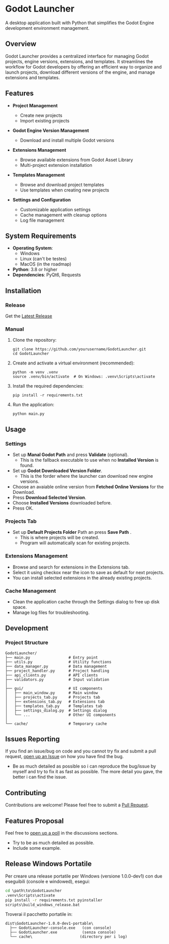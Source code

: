 # Godot Launcher

A desktop application built with Python that simplifies the Godot Engine development environment management.

## Overview

Godot Launcher provides a centralized interface for managing Godot projects, engine versions, extensions, and templates. It streamlines the workflow for Godot developers by offering an efficient way to organize and launch projects, download different versions of the engine, and manage extensions and templates.

## Features

- **Project Management**
  - Create new projects
  - Import existing projects

- **Godot Engine Version Management**
  - Download and install multiple Godot versions

- **Extensions Management**
  - Browse available extensions from Godot Asset Library
  - Multi-project extension installation

- **Templates Management**
  - Browse and download project templates
  - Use templates when creating new projects

- **Settings and Configuration**
  - Customizable application settings
  - Cache management with cleanup options
  - Log file management

## System Requirements

- **Operating System**: 
  - Windows 
  - Linux (can't be testes)
  - MacOS (in the roadmap)
- **Python**: 3.8 or higher
- **Dependencies**: PyQt6, Requests

## Installation

### Release

Get the [Latest Release](https://github.com/sebastianoboem/godot-launcher/releases/latest)

### Manual

1. Clone the repository:
   ```
   git clone https://github.com/yourusername/GodotLauncher.git
   cd GodotLauncher
   ```

2. Create and activate a virtual environment (recommended):
   ```
   python -m venv .venv
   source .venv/bin/activate  # On Windows: .venv\Scripts\activate
   ```

3. Install the required dependencies:
   ```
   pip install -r requirements.txt
   ```

4. Run the application:
   ```
   python main.py
   ```

## Usage

### Settings
- Set up **Manal Godot Path** and press **Validate** (optional).
  - This is the fallback executable to use when no **Installed Version** is found.
- Set up **Godot Downloaded Version Folder**.
  - This is the forder where the launcher can download new engine versions.
- Choose an avaiable online version from **Fetched Online Versions** for the Download.
- Press **Download Selected Version**.
- Choose **Installed Versions** downloaded before.
- Press OK.

### Projects Tab
  - Set up **Default Projects Folder** Path an press **Save Path** .
    - This is where projects will be created.
    - Program will automatically scan for existing projects.

### Extensions Management
- Browse and search for extensions in the Extensions tab.
- Select it using checkox near the icon to save as default for next projects.
- You can install selected extensions in the already existing projects.

### Cache Management
- Clean the application cache through the Settings dialog to free up disk space.
- Manage log files for troubleshooting.

## Development

### Project Structure
```
GodotLauncher/
├── main.py                 # Entry point
├── utils.py                # Utility functions
├── data_manager.py         # Data management
├── project_handler.py      # Project handling
├── api_clients.py          # API clients
├── validators.py           # Input validation
│
├── gui/                    # UI components
│   ├── main_window.py      # Main window
│   ├── projects_tab.py     # Projects tab
│   ├── extensions_tab.py   # Extensions tab
│   ├── templates_tab.py    # Templates tab
│   ├── settings_dialog.py  # Settings dialog
│   └── ...                 # Other UI components
│
└── cache/                  # Temporary cache
```

## Issues Reporting

If you find an issue/bug on code and you cannot try fix and submit a pull request, [open up an Issue](https://github.com/sebastianoboem/godot-launcher/issues/new/choose) on how you have find the bug.
  - Be as much detailed as possible so i can reproduce the bug/issue by myself and try to fix it as fast as possible. The more detail you gave, the better i can find the issue.

## Contributing

Contributions are welcome! Please feel free to submit a [Pull Request](https://github.com/sebastianoboem/godot-launcher/pulls).

## Features Proposal

Feel free to [open up a poll](https://github.com/sebastianoboem/godot-launcher/discussions/new?category=polls) in the discussions sections.
  - Try to be as much detailed as possible.
  - Include some example.

## Release Windows Portatile

Per creare una release portatile per Windows (versione 1.0.0-dev1) con due eseguibili (console e windowed), esegui:

```bat
cd \path\to\GodotLauncher
.venv\Scripts\activate
pip install -r requirements.txt pyinstaller
scripts\build_windows_release.bat
```

Troverai il pacchetto portatile in:
```
dist\GodotLauncher-1.0.0-dev1-portable\
  ├── GodotLauncher-console.exe   (con console)
  ├── GodotLauncher.exe           (senza console)
  └── cache\                     (directory per i log)
```
